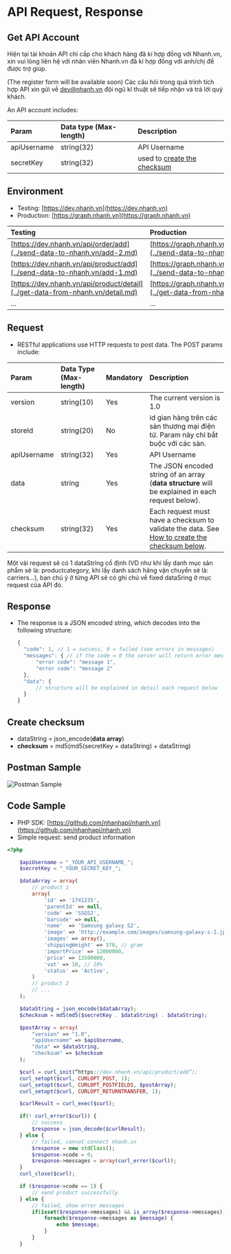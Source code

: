 # API Request, Response

## Get API Account

Hiện tại tài khoản API chỉ cấp cho khách hàng đã kí hợp đồng với Nhanh.vn, xin vui lòng liên hệ với nhân viên Nhanh.vn đã kí hợp đồng với anh/chị để được trợ giúp.

(The register form will be available soon)
Các câu hỏi trong quá trình tích hợp API xin gửi về dev@nhanh.vn đội ngũ kĩ thuật sẽ tiếp nhận và trả lời quý khách.

An API account includes:

| Param | Data type \(Max-length\) | Description |
| :--- | :--- | :--- |
| apiUsername | string\(32\) | API Username |
| secretKey | string\(32\) | used to [create the checksum](api.md#create-checksum) |

## Environment

* Testing: [https://dev.nhanh.vn](https://dev.nhanh.vn)
* Production: [https://graph.nhanh.vn](https://graph.nhanh.vn)

| Testing | Production |
| :--- | :--- |
| [https://dev.nhanh.vn/api/order/add](../send-data-to-nhanh.vn/add-2.md) | [https://graph.nhanh.vn/api/order/add](../send-data-to-nhanh.vn/add-2.md) |
| [https://dev.nhanh.vn/api/product/add](../send-data-to-nhanh.vn/add-1.md) | [https://graph.nhanh.vn/api/product/add](../send-data-to-nhanh.vn/add-1.md) |
| [https://dev.nhanh.vn/api/product/detail](../get-data-from-nhanh.vn/detail.md) | [https://graph.nhanh.vn/api/product/detail](../get-data-from-nhanh.vn/detail.md) |
| ... | ... |

## Request

* RESTful applications use HTTP requests to post data. The POST params include:

| Param | Data Type \(Max-length\) | Mandatory | Description |
| :--- | :--- | :--- | :--- |
| version | string\(10\) | Yes | The current version is 1.0 |
| storeId | string\(20\) | No | id gian hàng trên các sàn thương mại điện tử. Param này chỉ bắt buộc với các sàn. |
| apiUsername | string\(32\) | Yes | API Username |
| data | string | Yes | The JSON encoded string of an array \(**data structure** will be explained in each request below\). |
| checksum | string\(32\) | Yes | Each request must have a checksum to validate the data. See [How to create the checksum below](api.md#create-checksum). |

Một vài request sẽ có 1 dataString cố định \(VD như khi lấy danh mục sản phẩm sẽ là: productcategory, khi lấy danh sách hãng vận chuyển sẽ là: carriers...\), bạn chú ý ở từng API sẽ có ghi chú về fixed dataSring ở mục request của API đó.

## Response

* The response is a JSON encoded string, which decodes into the following structure:

  ```javascript
  {
    "code": 1, // 1 = success, 0 = failed (see errors in messages)
    "messages": { // if the code = 0 the server will return error messages
        "error code": "message 1",
        "error code": "message 2"
    },
    "data": {
        // structure will be explained in detail each request below
    }
  }
  ```

## Create checksum

* dataString = json\_encode\(**data array**\)
* **checksum** = md5\(md5\(secretKey + dataString\) + dataString\)

## Postman Sample

![Postman Sample](https://raw.githubusercontent.com/nhanhapi/nhanh.vn/master/docs/Postman_Sample.jpg)

## Code Sample

* PHP SDK: [https://github.com/nhanhapi/nhanh.vn](https://github.com/nhanhapi/nhanh.vn) 
* Simple request: send product information

```php
<?php

    $apiUsername = "_YOUR_API_USERNAME_";
    $secretKey = "_YOUR_SECRET_KEY_";

    $dataArray = array(
        // product 1
        array( 
            'id' => '1741235',
            'parentId' => null,
            'code' => 'SSGS2',
            'barcode' => null,
            'name'  => 'Samsung galaxy S2',
            'image' => 'http://example.com/images/samsung-galaxy-s-2.jpg',
            'images' => array(),
            'shippingWeight' => 370, // gram
            'importPrice' => 12000000,
            'price' => 13500000,
            'vat' => 10, // 10%
            'status' => 'Active',
        )
        // product 2
        // ...
    );

    $dataString = json_encode($dataArray);
    $checksum = md5(md5($secretKey . $dataString) . $dataString);

    $postArray = array(
        "version" => "1.0",
        "apiUsername" => $apiUsername,
        "data" => $dataString,
        "checksum" => $checksum
    );

    $curl = curl_init(“https://dev.nhanh.vn/api/product/add”);
    curl_setopt($curl, CURLOPT_POST, 1);
    curl_setopt($curl, CURLOPT_POSTFIELDS, $postArray);
    curl_setopt($curl, CURLOPT_RETURNTRANSFER, 1);

    $curlResult = curl_exec($curl);

    if(! curl_error($curl)) {
        // success
        $response = json_decode($curlResult);
    } else {
        // failed, cannot connect nhanh.vn
        $response = new stdClass();
        $response->code = 0;
        $response->messages = array(curl_error($curl));
    }
    curl_close($curl);

    if ($response->code == 1) {
        // send product successfully
    } else {
        // failed, show error messages
        if(isset($response->messages) && is_array($response->messages)) {
            foreach($response->messages as $message) {
                echo $message;
            }
        }
    }
```

